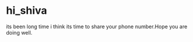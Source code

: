 # hi_shiva

its been long time i think its time to share your phone number.Hope you are doing well.
